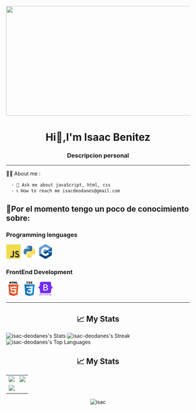 
  <div align="center">
        <img src="https://aleduran.com/wp-content/uploads/lenguajes-programacion-top.gif" width="600" height="300" alt="">
        <h1 align="center">Hi👋,I'm Isaac Benitez</h1>
        <h3 align="center">Descripcion personal</h3>
  </div>
  <hr>
  <div>
    🧑‍💻 About me :

      - 📝 Ask me about javaScript, html, css
      - 📞 How to reach me isacdeodanes@gmail.com
  </div>
<div>
        <h2>📝Por el momento tengo un poco de conocimiento sobre:</h2>
        <div>
            <h3>Programming lenguages</h3>
            <img src="https://raw.githubusercontent.com/devicons/devicon/master/icons/javascript/javascript-original.svg" alt="javascript" width="40" height="40" />
            <img src="https://raw.githubusercontent.com/devicons/devicon/master/icons/python/python-original.svg" alt="python" width="40" height="40" />
            <img src="https://raw.githubusercontent.com/devicons/devicon/master/icons/cplusplus/cplusplus-original.svg" alt="c++" width="40" height="40" />
        </div>
        <div>
            <h3>FrontEnd Development</h3>
            <img src="https://raw.githubusercontent.com/devicons/devicon/master/icons/html5/html5-original-wordmark.svg" alt="html5" width="40" height="40" />
            <img src="https://raw.githubusercontent.com/devicons/devicon/master/icons/css3/css3-original-wordmark.svg" alt="css3" width="40" height="40" />
            <img src="https://raw.githubusercontent.com/devicons/devicon/master/icons/bootstrap/bootstrap-plain-wordmark.svg" alt="bootstrap" width="40" height="40"/>
        </div>
</div>
<hr>
<div align="left">
  <h2 align="center">📈 My Stats</h2>
    
  ![isac-deodanes's Stats](https://github-readme-stats.vercel.app/api?username=isac-deodanes&theme=chartreuse-dark&show_icons=true&hide_border=true&count_private=true) ![isac-deodanes's Streak](https://github-readme-streak-stats.herokuapp.com/?user=isac-deodanes&theme=chartreuse-dark&hide_border=true) ![isac-deodanes's Top Languages](https://github-readme-stats.vercel.app/api/top-langs/?username=isac-deodanes&theme=chartreuse-dark&show_icons=true&hide_border=true&layout=compact)
</div>
<h2 align="center">📈 My Stats</h2>

<table>
    <tr>
        <td><img src="https://github-readme-stats.vercel.app/api?username=isac-deodanes&theme=midnight-purple&show_icons=true&hide_border=true&count_private=true" /></td>
        <td><img src="https://github-readme-streak-stats.herokuapp.com/?user=isac-deodanes&theme=midnight-purple&hide_border=true" /></td>
    </tr> 
    <tr>
        <td colspan="2"><img src="https://github-readme-stats.vercel.app/api/top-langs/?username=isac-deodanes&theme=midnight-purple&show_icons=true&hide_border=true&layout=compact" /></td>
    </tr>
</table>
<p align="center"> 
   <img src="https://komarev.com/ghpvc/?username=isac-deodanes&label=Profile%20views&color=0e75b6&style=flat" alt="isac" /> 
</p>
